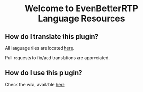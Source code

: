 <h1 align="center">
  <b>Welcome to EvenBetterRTP Language Resources</b>
</h1>

## How do I translate this plugin?
All language files are located [here](src/main/resources/lang).

Pull requests to fix/add translations are appreciated.

## How do I use this plugin?
Check the wiki, available [here](../../wiki)
